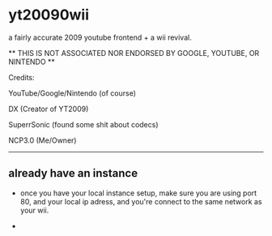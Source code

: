# yt20090wii

a fairly accurate 2009 youtube frontend + a wii revival.

**
THIS IS NOT ASSOCIATED NOR ENDORSED BY GOOGLE, YOUTUBE, OR NINTENDO
**

Credits:

YouTube/Google/Nintendo (of course)

DX (Creator of YT2009)

SuperrSonic (found some shit about codecs)

NCP3.0 (Me/Owner)

---

## already have an instance 

- once you have your local instance setup, make sure you are using port 80, and your local ip adress, and you're connect to the same network as your wii.

- 
